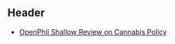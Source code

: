 <!-- TITLE: Drug Policy -->
<!-- SUBTITLE: A quick summary of Drug Policy -->

## Header

* [OpenPhil Shallow Review on Cannabis Policy](https://www.openphilanthropy.org/research/cause-reports/cannabis-policy)
